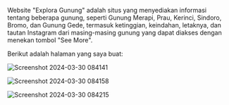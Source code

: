 Website "Explora Gunung" adalah situs yang menyediakan informasi tentang beberapa gunung, seperti Gunung Merapi, Prau, Kerinci, Sindoro, Bromo, dan Gunung Gede, termasuk ketinggian, keindahan, letaknya, dan tautan Instagram dari masing-masing gunung yang dapat diakses dengan menekan tombol "See More".

Berikut adalah halaman yang saya buat:

![Screenshot 2024-03-30 084141](https://github.com/iamanggi/Exercise_PDW1/assets/120255389/7047fd78-2bdf-4a40-8bd1-54d38e3d46f1)

![Screenshot 2024-03-30 084158](https://github.com/iamanggi/Exercise_PDW1/assets/120255389/b20008a5-3ae4-4031-a139-1c805ef8e9eb)

![Screenshot 2024-03-30 084215](https://github.com/iamanggi/Exercise_PDW1/assets/120255389/7df99364-0c83-4184-ac44-002a90e7bba2)
